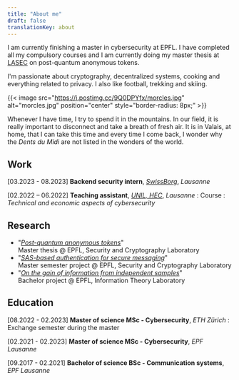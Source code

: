 ```yaml
---
title: "About me"
draft: false
translationKey: about
---
```


I am currently finishing a master in cybersecurity at EPFL. I have completed all my compulsory courses and I am currently doing my master thesis at [LASEC](https://lasec.epfl.ch) on post-quantum anonymous tokens.

I'm passionate about cryptography, decentralized systems, cooking and everything related to privacy. I also like football, trekking and skiing.

{{< image src="https://i.postimg.cc/9Q0DPYfx/morcles.jpg" alt="morcles.jpg" position="center" style="border-radius: 8px;" >}}

Whenever I have time, I try to spend it in the mountains. In our field, it is really important to disconnect and take a breath of fresh air. It is in Valais, at home, that I can take this time and every time I come back, I wonder why the _Dents du Midi_ are not listed in the wonders of the world.

## Work

[03.2023 - 08.2023] **Backend security intern**, [*SwissBorg*](https://swissborg.com/), *Lausanne*

[02.2022 – 06.2022] **Teaching assistant**, [*UNIL, HEC*](https://www.unil.ch/hec/en/home.html), *Lausanne*
: Course : *Technical and economic aspects of cybersecurity*

## Research

- "[*Post-quantum anonymous tokens*](/files/pqat.pdf)"  
Master thesis @ EPFL, Security and Cryptography Laboratory
- "[*SAS-based authentication for secure messaging*](/files/sas-based-auth.pdf)"  
Master semester project @ EPFL, Security and Cryptography Laboratory
- "[*On the gain of information from independent samples*](/files/gain-of-info-from-indep-samples.pdf)"  
Bachelor project @ EPFL, Information Theory Laboratory

## Education

[08.2022 - 02.2023] **Master of science MSc - Cybersecurity**, *ETH Zürich*
: Exchange semester during the master

[02.2021 - 02.2023] **Master of science MSc - Cybersecurity**, *EPF Lausanne*

[09.2017 - 02.2021] **Bachelor of science BSc - Communication systems**, *EPF Lausanne*
